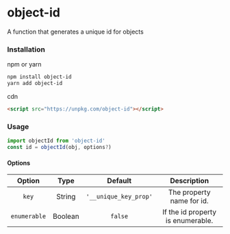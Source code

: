 # object-id
A function that generates a unique id for objects

### Installation
npm or yarn
```bash
npm install object-id
yarn add object-id
```
cdn
```html
<script src="https://unpkg.com/object-id"></script>
```

### Usage
```js
import objectId from 'object-id'
const id = objectId(obj, options?)
```

#### Options
<table class="table" width="100%">
  <thead>
    <tr>
      <th width="20%">Option</th>
      <th width="15%">Type</th>
      <th width="15%">Default</th>
      <th width="50%">Description</th>
    </tr>
  </thead>
  <tbody align="center">
    <tr>
      <td><code>key</code></td>
      <td>String</td>
      <td><code>'__unique_key_prop'</code></td>
      <td>The property name for id.</td>
    </tr>
    <tr>
      <td><code>enumerable</code></td>
      <td>Boolean</td>
      <td><code>false</code></td>
      <td>If the id property is enumerable.</td>
    </tr>
  </tbody>
</table>
    